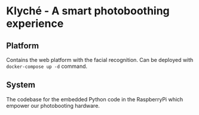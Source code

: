 # Klyché - A smart photoboothing experience

## Platform
Contains the web platform with the facial recognition. Can be deployed 
with `docker-compose up -d` command.

## System
The codebase for the embedded Python code in the RaspberryPi which 
empower our photobooting hardware.
